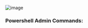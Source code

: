 ![image](https://github.com/user-attachments/assets/5c438272-4aee-4188-9f63-c7042bf23a5d)

### Powershell Admin Commands:
